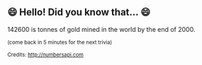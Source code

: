 ## 😄 Hello! Did you know that... 😄
142600 is tonnes of gold mined in the world by the end of 2000.

<sup>(come back in 5 minutes for the next trivia)</sup>


<sup>Credits: http://numbersapi.com</sup>
